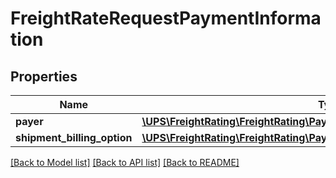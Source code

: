 # FreightRateRequestPaymentInformation

## Properties
Name | Type | Description | Notes
------------ | ------------- | ------------- | -------------
**payer** | [**\UPS\FreightRating\FreightRating\PaymentInformationPayer**](PaymentInformationPayer.md) |  | 
**shipment_billing_option** | [**\UPS\FreightRating\FreightRating\PaymentInformationShipmentBillingOption**](PaymentInformationShipmentBillingOption.md) |  | 

[[Back to Model list]](../../README.md#documentation-for-models) [[Back to API list]](../../README.md#documentation-for-api-endpoints) [[Back to README]](../../README.md)


